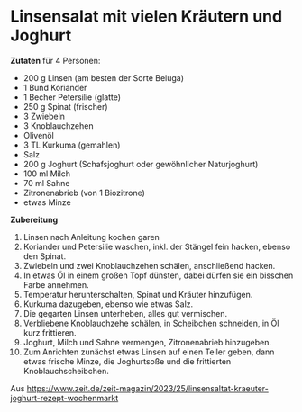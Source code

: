 # Linsensalat mit vielen Kräutern und Joghurt 

**Zutaten** für 4 Personen:

- 200 g Linsen (am besten der Sorte Beluga)
- 1 Bund Koriander
- 1 Becher Petersilie (glatte)
- 250 g Spinat (frischer)
- 3 Zwiebeln
- 3 Knoblauchzehen
- Olivenöl
- 3 TL Kurkuma (gemahlen)
- Salz
- 200 g Joghurt (Schafsjoghurt oder gewöhnlicher Naturjoghurt)
- 100 ml Milch
- 70 ml Sahne
- Zitronenabrieb (von 1 Biozitrone)
- etwas Minze

**Zubereitung**

1. Linsen nach Anleitung kochen garen
2. Koriander und Petersilie waschen, inkl. der Stängel fein hacken, ebenso den Spinat. 
3. Zwiebeln und zwei Knoblauchzehen schälen, anschließend hacken. 
4. In etwas Öl in einem großen Topf dünsten, dabei dürfen sie ein bisschen Farbe annehmen. 
5. Temperatur herunterschalten, Spinat und Kräuter hinzufügen. 
6. Kurkuma dazugeben, ebenso wie etwas Salz. 
7. Die gegarten Linsen unterheben, alles gut vermischen.
8. Verbliebene Knoblauchzehe schälen, in Scheibchen schneiden, in Öl kurz frittieren. 
9. Joghurt, Milch und Sahne vermengen, Zitronenabrieb hinzugeben.
10. Zum Anrichten zunächst etwas Linsen auf einen Teller geben, dann etwas frische Minze, die Joghurtsoße und die frittierten Knoblauchscheibchen.

Aus https://www.zeit.de/zeit-magazin/2023/25/linsensaltat-kraeuter-joghurt-rezept-wochenmarkt

